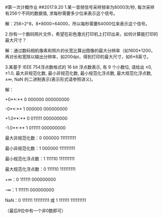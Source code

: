 #第一次计概作业
##2017.9.20
1.某一音频信号采样频率为8000次/秒, 每次采样有256个不同的数据值, 求每秒需要多少位来表示这个信号。

解：256=2^8，8*8000=64000，所以每秒需要64000位来表示这个信号。

2.你有一个数码照片文件，希望在彩色激光打印机上打印出来，如何计算能打印的最大尺寸？

解：通过数码相机像素和照片的长宽比算出图像的最大分辨率（如1600\*1200，再对长和宽除以输出分辨率，如200dpi，得到打印的最大尺寸，如6\*8英寸。

3.某基于 IEEE 754浮点数格式的 16 bit 浮点数表示, 有 9 个小数位, 请给出 ±0, ±1.0, 最大非规范化数, 最小非规范化数, 最小规范化浮点数, 最大规范化浮点数,±∞, NaN 的二进制表示(表示形式请参照讲义)。

解：

+0**:** 0 000000 000000000

\-0**:** 1 000000 000000000

+1.0**:** 0 011111 000000000

\-1.0**:** 1 011111 000000000

最大非规范化数：0 000000 111111111

最小非规范化数：1 000000 111111111

最小规范化浮点数：1 111110 111111111

最大规范化浮点数：0 111110 111111111

+∞：0 111111 000000000

\-∞：1 111111 000000000

NaN：0 111111 111111111
或 1 111111 111111111

（最后9位中有一个非0数即可）